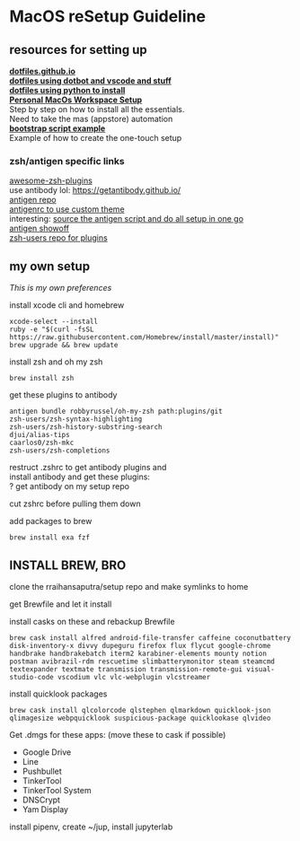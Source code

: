 # MacOS reSetup Guideline

## resources for setting up
**[dotfiles.github.io](https://dotfiles.github.io/)**  
**[dotfiles using dotbot and vscode and stuff](https://github.com/sobolevn/dotfiles)**  
**[dotfiles using python to install](https://github.com/wkentaro/dotfiles)**  
**[Personal MacOs Workspace Setup](https://hackernoon.com/personal-macos-workspace-setup-adf61869cd79)**  
Step by step on how to install all the essentials.  
Need to take the mas (appstore) automation  
**[bootstrap script example](https://github.com/dvlden/mac-setup/blob/master/bootstrap)**  
Example of how to create the one-touch setup

### zsh/antigen specific links
[awesome-zsh-plugins](https://github.com/unixorn/awesome-zsh-plugins)  
use antibody lol: https://getantibody.github.io/  
[antigen repo](https://github.com/zsh-users/antigen)  
[antigenrc to use custom theme](https://github.com/simmsa/dotfiles/blob/master/antigenrc.zsh)  
interesting: [source the antigen script and do all setup in one go](https://github.com/ajh/dotfiles/blob/master/configs/zsh/dot_zshrc)  
[antigen showoff](https://github.com/zsh-users/antigen/wiki/Show-off)  
[zsh-users repo for plugins](https://github.com/zsh-users)  


## my own setup
*This is my own preferences*

install xcode cli and homebrew
```
xcode-select --install
ruby -e "$(curl -fsSL https://raw.githubusercontent.com/Homebrew/install/master/install)"
brew upgrade && brew update
```

install zsh and oh my zsh
```
brew install zsh
```
get these plugins to antibody
```
antigen bundle robbyrussel/oh-my-zsh path:plugins/git
zsh-users/zsh-syntax-highlighting
zsh-users/zsh-history-substring-search
djui/alias-tips
caarlos0/zsh-mkc
zsh-users/zsh-completions
```

restruct .zshrc to get antibody plugins and  
install antibody and get these plugins:  
? get antibody on my setup repo

cut zshrc before pulling them down

add packages to brew
```
brew install exa fzf
```

## INSTALL BREW, BRO

clone the rraihansaputra/setup repo and make symlinks to home

get Brewfile and let it install

install casks on these and rebackup Brewfile
```
brew cask install alfred android-file-transfer caffeine coconutbattery disk-inventory-x divvy dupeguru firefox flux flycut google-chrome handbrake handbrakebatch iterm2 karabiner-elements mounty notion postman avibrazil-rdm rescuetime slimbatterymonitor steam steamcmd textexpander textmate transmission transmission-remote-gui visual-studio-code vscodium vlc vlc-webplugin vlcstreamer
```
install quicklook packages
```
brew cask install qlcolorcode qlstephen qlmarkdown quicklook-json qlimagesize webpquicklook suspicious-package quicklookase qlvideo
```
Get .dmgs for these apps:
(move these to cask if possible)
- Google Drive
- Line
- Pushbullet
- TinkerTool
- TinkerTool System
- DNSCrypt
- Yam Display

install pipenv, create ~/jup, install jupyterlab